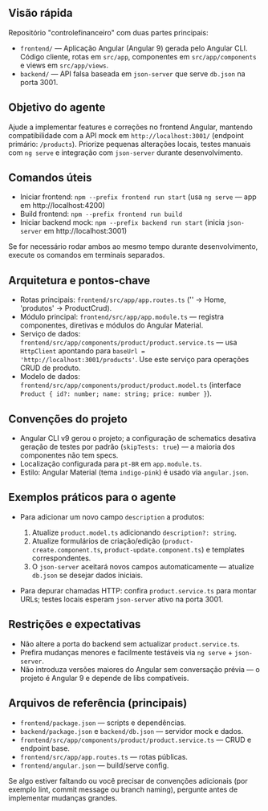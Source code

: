 ## Visão rápida

Repositório "controlefinanceiro" com duas partes principais:
- `frontend/` — Aplicação Angular (Angular 9) gerada pelo Angular CLI. Código cliente, rotas em `src/app`, componentes em `src/app/components` e views em `src/app/views`.
- `backend/` — API falsa baseada em `json-server` que serve `db.json` na porta 3001.

## Objetivo do agente
Ajude a implementar features e correções no frontend Angular, mantendo compatibilidade com a API mock em `http://localhost:3001/` (endpoint primário: `/products`). Priorize pequenas alterações locais, testes manuais com `ng serve` e integração com `json-server` durante desenvolvimento.

## Comandos úteis
- Iniciar frontend: `npm --prefix frontend run start` (usa `ng serve` — app em http://localhost:4200)
- Build frontend: `npm --prefix frontend run build`
- Iniciar backend mock: `npm --prefix backend run start` (inicia `json-server` em http://localhost:3001)

Se for necessário rodar ambos ao mesmo tempo durante desenvolvimento, execute os comandos em terminais separados.

## Arquitetura e pontos-chave
- Rotas principais: `frontend/src/app/app.routes.ts` ('' -> Home, 'produtos' -> ProductCrud).
- Módulo principal: `frontend/src/app/app.module.ts` — registra componentes, diretivas e módulos do Angular Material.
- Serviço de dados: `frontend/src/app/components/product/product.service.ts` — usa `HttpClient` apontando para `baseUrl = 'http://localhost:3001/products'`. Use este serviço para operações CRUD de produto.
- Modelo de dados: `frontend/src/app/components/product/product.model.ts` (interface `Product { id?: number; name: string; price: number }`).

## Convenções do projeto
- Angular CLI v9 gerou o projeto; a configuração de schematics desativa geração de testes por padrão (`skipTests: true`) — a maioria dos componentes não tem specs.
- Localização configurada para `pt-BR` em `app.module.ts`.
- Estilo: Angular Material (tema `indigo-pink`) é usado via `angular.json`.

## Exemplos práticos para o agente
- Para adicionar um novo campo `description` a produtos:
  1. Atualize `product.model.ts` adicionando `description?: string`.
  2. Atualize formulários de criação/edição (`product-create.component.ts`, `product-update.component.ts`) e templates correspondentes.
  3. O `json-server` aceitará novos campos automaticamente — atualize `db.json` se desejar dados iniciais.

- Para depurar chamadas HTTP: confira `product.service.ts` para montar URLs; testes locais esperam `json-server` ativo na porta 3001.

## Restrições e expectativas
- Não altere a porta do backend sem actualizar `product.service.ts`.
- Prefira mudanças menores e facilmente testáveis via `ng serve` + `json-server`.
- Não introduza versões maiores do Angular sem conversação prévia — o projeto é Angular 9 e depende de libs compatíveis.

## Arquivos de referência (principais)
- `frontend/package.json` — scripts e dependências.
- `backend/package.json` e `backend/db.json` — servidor mock e dados.
- `frontend/src/app/components/product/product.service.ts` — CRUD e endpoint base.
- `frontend/src/app/app.routes.ts` — rotas públicas.
- `frontend/angular.json` — build/serve config.

Se algo estiver faltando ou você precisar de convenções adicionais (por exemplo lint, commit message ou branch naming), pergunte antes de implementar mudanças grandes.
